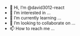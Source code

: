 - 👋 Hi, I’m @david3012-react
- 👀 I’m interested in ...
- 🌱 I’m currently learning ...
- 💞️ I’m looking to collaborate on ...
- 📫 How to reach me ...

<!---
david3012-react/david3012-react is a ✨ special ✨ repository because its `README.md` (this file) appears on your GitHub profile.
You can click the Preview link to take a look at your changes.
--->
